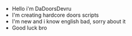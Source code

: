 - Hello i'm DaDoorsDevru
- I'm creating hardcore doors scripts
- I'm new and i know english bad, sorry about it
- Good luck bro

<!---
DaDoorsDevru/DaDoorsDevru is a ✨ special ✨ repository because its `README.md` (this file) appears on your GitHub profile.
You can click the Preview link to take a look at your changes.
--->
